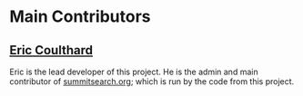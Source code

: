 # Main Contributors

## [Eric Coulthard](https://github.com/ecoulthard)

Eric is the lead developer of this project. He is the admin and main contributor of [summitsearch.org](http://www.summitsearch.org); which is run by the code from this project. 

